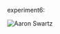 experiment6:

![Aaron Swartz]([https://github.com/SE-superGroup/week6/blob/master/%E5%AE%9E%E9%AA%8C%E7%A4%BA%E6%84%8F%E5%9B%BE.PNG])